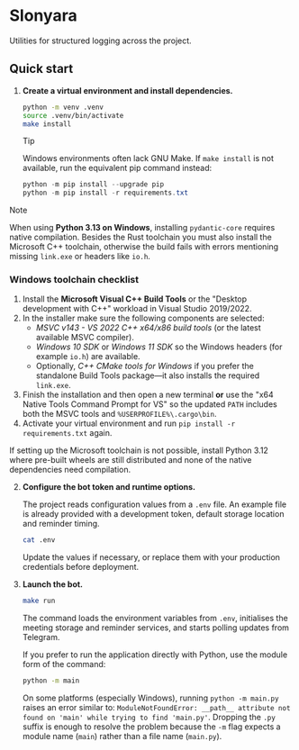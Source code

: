 # Slonyara

Utilities for structured logging across the project.

## Quick start

1. **Create a virtual environment and install dependencies.**

   ```bash
   python -m venv .venv
   source .venv/bin/activate
   make install
   ```

   > [!TIP]
   > Windows environments often lack GNU Make. If `make install` is not
   > available, run the equivalent pip command instead:
   >
   > ```powershell
   > python -m pip install --upgrade pip
   > python -m pip install -r requirements.txt
   > ```

> [!NOTE]
> When using **Python 3.13 on Windows**, installing `pydantic-core`
> requires native compilation. Besides the Rust toolchain you must also
> install the Microsoft C++ toolchain, otherwise the build fails with
> errors mentioning missing `link.exe` or headers like `io.h`.
>
> ### Windows toolchain checklist
>
> 1. Install the **Microsoft Visual C++ Build Tools** or the "Desktop
>    development with C++" workload in Visual Studio 2019/2022.
> 2. In the installer make sure the following components are selected:
>    - *MSVC v143 - VS 2022 C++ x64/x86 build tools* (or the latest
>      available MSVC compiler).
>    - *Windows 10 SDK* or *Windows 11 SDK* so the Windows headers (for
>      example `io.h`) are available.
>    - Optionally, *C++ CMake tools for Windows* if you prefer the standalone
>      Build Tools package—it also installs the required `link.exe`.
> 3. Finish the installation and then open a new terminal **or** use the
>    "x64 Native Tools Command Prompt for VS" so the updated `PATH`
>    includes both the MSVC tools and `%USERPROFILE%\.cargo\bin`.
> 4. Activate your virtual environment and run `pip install -r
>    requirements.txt` again.
>
> If setting up the Microsoft toolchain is not possible, install Python
> 3.12 where pre-built wheels are still distributed and none of the native
> dependencies need compilation.

2. **Configure the bot token and runtime options.**

   The project reads configuration values from a `.env` file. An example
   file is already provided with a development token, default storage
   location and reminder timing.

   ```bash
   cat .env
   ```

   Update the values if necessary, or replace them with your production
   credentials before deployment.

3. **Launch the bot.**

   ```bash
   make run
   ```

   The command loads the environment variables from `.env`, initialises
   the meeting storage and reminder services, and starts polling updates
   from Telegram.

   If you prefer to run the application directly with Python, use the
   module form of the command:

   ```bash
   python -m main
   ```

   On some platforms (especially Windows), running `python -m main.py`
   raises an error similar to: `ModuleNotFoundError: __path__ attribute
   not found on 'main' while trying to find 'main.py'`. Dropping the
   `.py` suffix is enough to resolve the problem because the `-m` flag
   expects a module name (`main`) rather than a file name (`main.py`).
